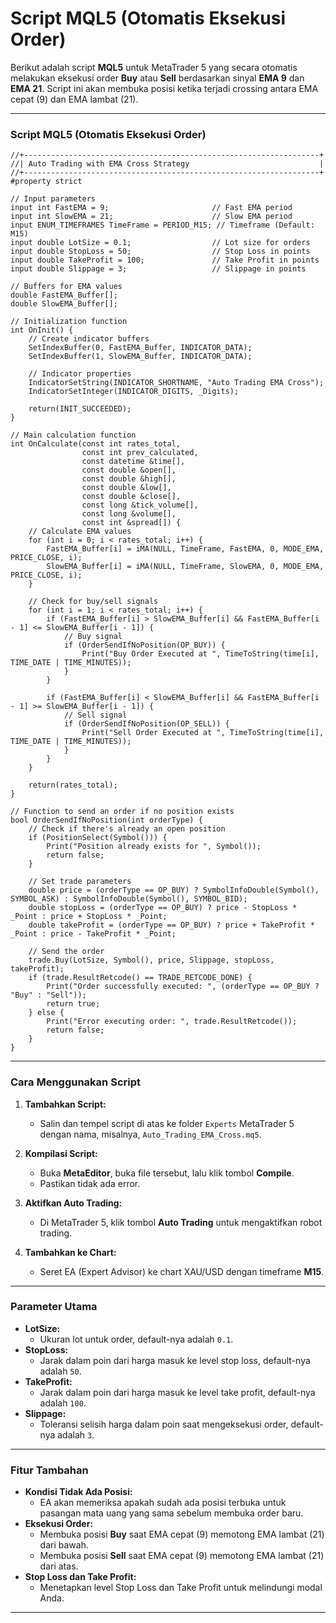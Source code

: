# Script MQL5 (Otomatis Eksekusi Order)
Berikut adalah script **MQL5** untuk MetaTrader 5 yang secara otomatis melakukan eksekusi order **Buy** atau **Sell** berdasarkan sinyal **EMA 9** dan **EMA 21**. Script ini akan membuka posisi ketika terjadi crossing antara EMA cepat (9) dan EMA lambat (21).

---

### Script MQL5 (Otomatis Eksekusi Order)
```mql5
//+------------------------------------------------------------------+
//| Auto Trading with EMA Cross Strategy                             |
//+------------------------------------------------------------------+
#property strict

// Input parameters
input int FastEMA = 9;                       // Fast EMA period
input int SlowEMA = 21;                      // Slow EMA period
input ENUM_TIMEFRAMES TimeFrame = PERIOD_M15; // Timeframe (Default: M15)
input double LotSize = 0.1;                  // Lot size for orders
input double StopLoss = 50;                  // Stop Loss in points
input double TakeProfit = 100;               // Take Profit in points
input double Slippage = 3;                   // Slippage in points

// Buffers for EMA values
double FastEMA_Buffer[];
double SlowEMA_Buffer[];

// Initialization function
int OnInit() {
    // Create indicator buffers
    SetIndexBuffer(0, FastEMA_Buffer, INDICATOR_DATA);
    SetIndexBuffer(1, SlowEMA_Buffer, INDICATOR_DATA);

    // Indicator properties
    IndicatorSetString(INDICATOR_SHORTNAME, "Auto Trading EMA Cross");
    IndicatorSetInteger(INDICATOR_DIGITS, _Digits);

    return(INIT_SUCCEEDED);
}

// Main calculation function
int OnCalculate(const int rates_total,
                const int prev_calculated,
                const datetime &time[],
                const double &open[],
                const double &high[],
                const double &low[],
                const double &close[],
                const long &tick_volume[],
                const long &volume[],
                const int &spread[]) {
    // Calculate EMA values
    for (int i = 0; i < rates_total; i++) {
        FastEMA_Buffer[i] = iMA(NULL, TimeFrame, FastEMA, 0, MODE_EMA, PRICE_CLOSE, i);
        SlowEMA_Buffer[i] = iMA(NULL, TimeFrame, SlowEMA, 0, MODE_EMA, PRICE_CLOSE, i);
    }

    // Check for buy/sell signals
    for (int i = 1; i < rates_total; i++) {
        if (FastEMA_Buffer[i] > SlowEMA_Buffer[i] && FastEMA_Buffer[i - 1] <= SlowEMA_Buffer[i - 1]) {
            // Buy signal
            if (OrderSendIfNoPosition(OP_BUY)) {
                Print("Buy Order Executed at ", TimeToString(time[i], TIME_DATE | TIME_MINUTES));
            }
        }

        if (FastEMA_Buffer[i] < SlowEMA_Buffer[i] && FastEMA_Buffer[i - 1] >= SlowEMA_Buffer[i - 1]) {
            // Sell signal
            if (OrderSendIfNoPosition(OP_SELL)) {
                Print("Sell Order Executed at ", TimeToString(time[i], TIME_DATE | TIME_MINUTES));
            }
        }
    }

    return(rates_total);
}

// Function to send an order if no position exists
bool OrderSendIfNoPosition(int orderType) {
    // Check if there's already an open position
    if (PositionSelect(Symbol())) {
        Print("Position already exists for ", Symbol());
        return false;
    }

    // Set trade parameters
    double price = (orderType == OP_BUY) ? SymbolInfoDouble(Symbol(), SYMBOL_ASK) : SymbolInfoDouble(Symbol(), SYMBOL_BID);
    double stopLoss = (orderType == OP_BUY) ? price - StopLoss * _Point : price + StopLoss * _Point;
    double takeProfit = (orderType == OP_BUY) ? price + TakeProfit * _Point : price - TakeProfit * _Point;

    // Send the order
    trade.Buy(LotSize, Symbol(), price, Slippage, stopLoss, takeProfit);
    if (trade.ResultRetcode() == TRADE_RETCODE_DONE) {
        Print("Order successfully executed: ", (orderType == OP_BUY ? "Buy" : "Sell"));
        return true;
    } else {
        Print("Error executing order: ", trade.ResultRetcode());
        return false;
    }
}
```

---

### Cara Menggunakan Script
1. **Tambahkan Script:**
   - Salin dan tempel script di atas ke folder `Experts` MetaTrader 5 dengan nama, misalnya, `Auto_Trading_EMA_Cross.mq5`.

2. **Kompilasi Script:**
   - Buka **MetaEditor**, buka file tersebut, lalu klik tombol **Compile**.
   - Pastikan tidak ada error.

3. **Aktifkan Auto Trading:**
   - Di MetaTrader 5, klik tombol **Auto Trading** untuk mengaktifkan robot trading.

4. **Tambahkan ke Chart:**
   - Seret EA (Expert Advisor) ke chart XAU/USD dengan timeframe **M15**.

---

### Parameter Utama
- **LotSize:**
   - Ukuran lot untuk order, default-nya adalah `0.1`.
- **StopLoss:**
   - Jarak dalam poin dari harga masuk ke level stop loss, default-nya adalah `50`.
- **TakeProfit:**
   - Jarak dalam poin dari harga masuk ke level take profit, default-nya adalah `100`.
- **Slippage:**
   - Toleransi selisih harga dalam poin saat mengeksekusi order, default-nya adalah `3`.

---

### Fitur Tambahan
- **Kondisi Tidak Ada Posisi:**
   - EA akan memeriksa apakah sudah ada posisi terbuka untuk pasangan mata uang yang sama sebelum membuka order baru.
- **Eksekusi Order:**
   - Membuka posisi **Buy** saat EMA cepat (9) memotong EMA lambat (21) dari bawah.
   - Membuka posisi **Sell** saat EMA cepat (9) memotong EMA lambat (21) dari atas.
- **Stop Loss dan Take Profit:**
   - Menetapkan level Stop Loss dan Take Profit untuk melindungi modal Anda.

---


